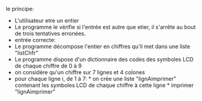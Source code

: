 le principe:
- L'utilisateur etre un entier
- Le programme le vérifie si l'entrée est autre que etier, il s'arrête au bout de trois tentatives erronées.
- entrée correcte: 
- Le programme décompose l'entier en chiffres qu'il met dans une liste "listChfr"
- Le programme dispose d'un dictionnaire des codes des symboles LCD  de chaque chiffre de 0 à 9
- on  considère qu'un chiffre sur 7 lignes et 4 colones
- pour chaque ligne i, de 1 à 7:
       * on crée  une liste "lignAimprimer" contenant les symboles LCD de chaque 
        chiffre à cette ligne
        * imprimer "lignAimprimer"
